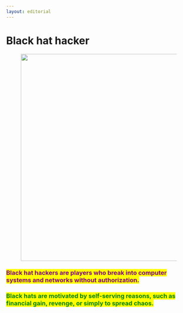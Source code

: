 ```yaml
---
layout: editorial
---
```


# Black hat hacker

<figure><img src="../../../../../.gitbook/assets/pexels-btgl-♡-17964647.jpg" alt="" width="563"><figcaption></figcaption></figure>

### <mark style="color:purple;">Black hat hackers are players who break into computer systems and networks without authorization.</mark>&#x20;

### <mark style="color:green;">Black hats are motivated by self-serving reasons, such as financial gain, revenge, or simply to spread chaos.</mark>&#x20;
